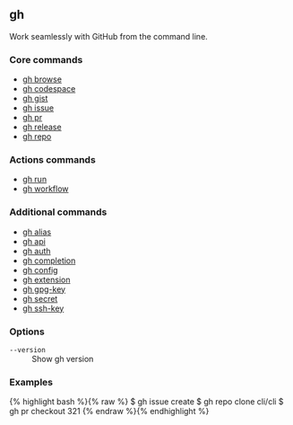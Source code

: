 

## gh

Work seamlessly with GitHub from the command line.

### Core commands

* [gh browse](./gh_browse)
* [gh codespace](./gh_codespace)
* [gh gist](./gh_gist)
* [gh issue](./gh_issue)
* [gh pr](./gh_pr)
* [gh release](./gh_release)
* [gh repo](./gh_repo)


### Actions commands

* [gh run](./gh_run)
* [gh workflow](./gh_workflow)


### Additional commands

* [gh alias](./gh_alias)
* [gh api](./gh_api)
* [gh auth](./gh_auth)
* [gh completion](./gh_completion)
* [gh config](./gh_config)
* [gh extension](./gh_extension)
* [gh gpg-key](./gh_gpg-key)
* [gh secret](./gh_secret)
* [gh ssh-key](./gh_ssh-key)


### Options


<dl class="flags">
	<dt><code>--version</code></dt>
	<dd>Show gh version</dd>
</dl>


### Examples

{% highlight bash %}{% raw %}
$ gh issue create
$ gh repo clone cli/cli
$ gh pr checkout 321
{% endraw %}{% endhighlight %}

